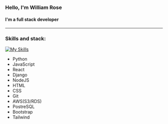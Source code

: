 ### Hello, I'm William Rose

<!--
**WilliamTRose756/WilliamTRose756** is a ✨ _special_ ✨ repository because its `README.md` (this file) appears on your GitHub profile.
Here are some ideas to get you started:

### 🔭 I’m currently working on a github user search app
- 🌱 I’m currently learning react
- 👯 I’m looking to collaborate on open source projects
- 🤔 I’m looking for help with ...
- 💬 Ask me about ...
- 📫 How to reach me: ...
- ⚡ Fun fact: ...
-->

<h4> I'm a full stack developer <h4/>

<hr>


### Skills and stack:
[![My Skills](https://skills.thijs.gg/icons?i=py,js,react,django,nodejs,html,css,git,aws,postgres,bootstrap,tailwind)](https://skills.thijs.gg)
  
  <ul>
    <li>Python
    <li>JavaScript
    <li>React
    <li>Django
    <li>NodeJS
    <li>HTML
    <li>CSS
    <li>Git
    <li>AWS(S3/RDS)
    <li>PostreSQL
    <li>Bootstrap
    <li>Tailwind
  <ul/>


